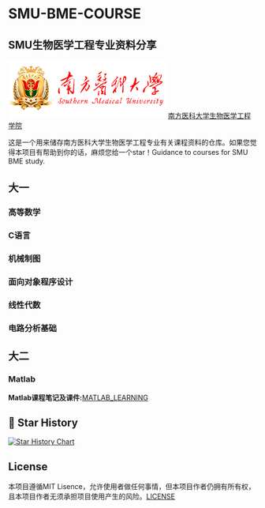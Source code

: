 # SMU-BME-COURSE

## SMU生物医学工程专业资料分享

![Southern Medical University](nfyk-logo.png)
[南方医科大学生物医学工程学院](https://portal.smu.edu.cn/swyxgcxy/)

这是一个用来储存南方医科大学生物医学工程专业有关课程资料的仓库。如果您觉得本项目有帮助到你的话，麻烦您给一个star！Guidance to courses for SMU BME study.

## 大一

### 高等数学

### C语言

### 机械制图

### 面向对象程序设计

### 线性代数

### 电路分析基础

### 

## 大二

### Matlab

**Matlab课程笔记及课件:**[MATLAB_LEARNING](https://github.com/pluckypioneer/Matlab_Learning)

## 💖 Star History

[![Star History Chart](https://api.star-history.com/svg?repos=pluckypioneer/SMU-BME-COURSE&type=Date)](https://www.star-history.com/#pluckypioneer/SMU-BME-COURSE&Date)

## License
本项目遵循MIT Lisence，允许使用者做任何事情，但本项目作者仍拥有所有权，且本项目作者无须承担项目使用产生的风险。[LICENSE](https://github.com/pluckypioneer/SMU-BME-COURSE/blob/main/LICENSE)

